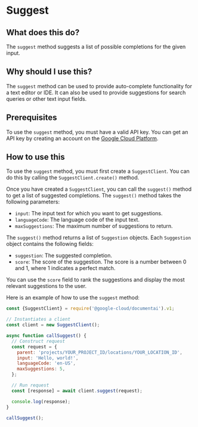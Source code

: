 
  
   # **Suggest**

## What does this do?

The `suggest` method suggests a list of possible completions for the given input.

## Why should I use this?

The `suggest` method can be used to provide auto-complete functionality for a text editor or IDE. It can also be used to provide suggestions for search queries or other text input fields.

## Prerequisites

To use the `suggest` method, you must have a valid API key. You can get an API key by creating an account on the [Google Cloud Platform](https://console.cloud.google.com/).

## How to use this

To use the `suggest` method, you must first create a `SuggestClient`. You can do this by calling the `SuggestClient.create()` method.

Once you have created a `SuggestClient`, you can call the `suggest()` method to get a list of suggested completions. The `suggest()` method takes the following parameters:

* `input`: The input text for which you want to get suggestions.
* `languageCode`: The language code of the input text.
* `maxSuggestions`: The maximum number of suggestions to return.

The `suggest()` method returns a list of `Suggestion` objects. Each `Suggestion` object contains the following fields:

* `suggestion`: The suggested completion.
* `score`: The score of the suggestion. The score is a number between 0 and 1, where 1 indicates a perfect match.

You can use the `score` field to rank the suggestions and display the most relevant suggestions to the user.

Here is an example of how to use the `suggest` method:

```javascript
const {SuggestClient} = require('@google-cloud/documentai').v1;

// Instantiates a client
const client = new SuggestClient();

async function callSuggest() {
  // Construct request
  const request = {
    parent: 'projects/YOUR_PROJECT_ID/locations/YOUR_LOCATION_ID',
    input: 'Hello, world!',
    languageCode: 'en-US',
    maxSuggestions: 5,
  };

  // Run request
  const [response] = await client.suggest(request);

  console.log(response);
}

callSuggest();

```
  
  